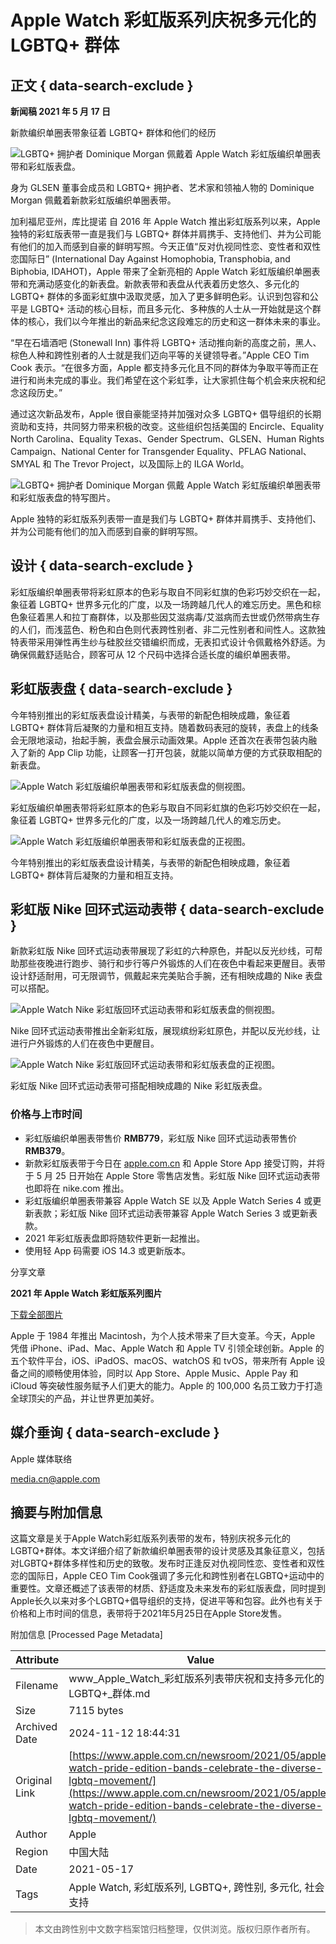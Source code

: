 # Apple Watch 彩虹版系列庆祝多元化的 LGBTQ+ 群体

## 正文 { data-search-exclude }


**新闻稿 2021 年 5 月 17 日**

新款编织单圈表带象征着 LGBTQ+ 群体和他们的经历

![LGBTQ+ 拥护者 Dominique Morgan 佩戴着 Apple Watch 彩虹版编织单圈表带和彩虹版表盘。](https://www.apple.com.cn/newsroom/images/product/watch/lifestyle/apple_pride2021_dominique01_05172021_inline.jpg.large.jpg)

身为 GLSEN 董事会成员和 LGBTQ+ 拥护者、艺术家和领袖人物的 Dominique Morgan 佩戴着新款彩虹版编织单圈表带。

加利福尼亚州，库比提诺 自 2016 年 Apple Watch 推出彩虹版系列以来，Apple 独特的彩虹版表带一直是我们与 LGBTQ+ 群体并肩携手、支持他们、并为公司能有他们的加入而感到自豪的鲜明写照。今天正值“反对仇视同性恋、变性者和双性恋国际日” (International Day Against Homophobia, Transphobia, and Biphobia, IDAHOT)，Apple 带来了全新亮相的 Apple Watch 彩虹版编织单圈表带和充满动感变化的新表盘。新款表带和表盘从代表着历史悠久、多元化的 LGBTQ+ 群体的多面彩虹旗中汲取灵感，加入了更多鲜明色彩。认识到包容和公平是 LGBTQ+ 活动的核心目标，而且多元化、多种族的人士从一开始就是这个群体的核心，我们以今年推出的新品来纪念这段难忘的历史和这一群体未来的事业。

“早在石墙酒吧 (Stonewall Inn) 事件将 LGBTQ+ 活动推向新的高度之前，黑人、棕色人种和跨性别者的人士就是我们迈向平等的关键领导者。”Apple CEO Tim Cook 表示。“在很多方面，Apple 都支持多元化且不同的群体为争取平等而正在进行和尚未完成的事业。我们希望在这个彩虹季，让大家抓住每个机会来庆祝和纪念这段历史。”

通过这次新品发布，Apple 很自豪能坚持并加强对众多 LGBTQ+ 倡导组织的长期资助和支持，共同努力带来积极的改变。这些组织包括美国的 Encircle、Equality North Carolina、Equality Texas、Gender Spectrum、GLSEN、Human Rights Campaign、National Center for Transgender Equality、PFLAG National、SMYAL 和 The Trevor Project，以及国际上的 ILGA World。

![LGBTQ+ 拥护者 Dominique Morgan 佩戴 Apple Watch 彩虹版编织单圈表带和彩虹版表盘的特写图片。](https://www.apple.com.cn/newsroom/images/product/watch/lifestyle/apple_pride2021_dominique02_05172021_big.jpg.large.jpg)

Apple 独特的彩虹版系列表带一直是我们与 LGBTQ+ 群体并肩携手、支持他们、并为公司能有他们的加入而感到自豪的鲜明写照。

## **设计** { data-search-exclude }

彩虹版编织单圈表带将彩虹原本的色彩与取自不同彩虹旗的色彩巧妙交织在一起，象征着 LGBTQ+ 世界多元化的广度，以及一场跨越几代人的难忘历史。黑色和棕色象征着黑人和拉丁裔群体，以及那些因艾滋病毒/艾滋病而去世或仍然带病生存的人们，而浅蓝色、粉色和白色则代表跨性别者、非二元性别者和间性人。这款独特表带采用弹性再生纱与硅胶丝交错编织而成，无表扣式设计令佩戴格外舒适。为确保佩戴舒适贴合，顾客可从 12 个尺码中选择合适长度的编织单圈表带。

## **彩虹版表盘** { data-search-exclude }

今年特别推出的彩虹版表盘设计精美，与表带的新配色相映成趣，象征着 LGBTQ+ 群体背后凝聚的力量和相互支持。随着数码表冠的旋转，表盘上的线条会无限地滚动，抬起手腕，表盘会展示动画效果。Apple 还首次在表带包装内融入了新的 App Clip 功能，让顾客一打开包装，就能以简单方便的方式获取相配的新表盘。

![Apple Watch 彩虹版编织单圈表带和彩虹版表盘的侧视图。](https://www.apple.com.cn/newsroom/images/product/watch/lifestyle/apple_pride2021_watch-series6_braided-solo-loop-pride-edition_05172021_carousel.jpg.large.jpg)

彩虹版编织单圈表带将彩虹原本的色彩与取自不同彩虹旗的色彩巧妙交织在一起，象征着 LGBTQ+ 世界多元化的广度，以及一场跨越几代人的难忘历史。

![Apple Watch 彩虹版编织单圈表带和彩虹版表盘的正视图。](https://www.apple.com.cn/newsroom/images/product/watch/lifestyle/apple_pride2021_watch-series6_braided-solo-loop-pride-edition-pf_05172021_carousel.jpg.large.jpg)

今年特别推出的彩虹版表盘设计精美，与表带的新配色相映成趣，象征着 LGBTQ+ 群体背后凝聚的力量和相互支持。

## **彩虹版 Nike 回环式运动表带** { data-search-exclude }

新款彩虹版 Nike 回环式运动表带展现了彩虹的六种原色，并配以反光纱线，可帮助那些夜晚进行跑步、骑行和步行等户外锻炼的人们在夜色中看起来更醒目。表带设计舒适耐用，可无限调节，佩戴起来完美贴合手腕，还有相映成趣的 Nike 表盘可以搭配。

![Apple Watch Nike 彩虹版回环式运动表带和彩虹版表盘的侧视图。](https://www.apple.com.cn/newsroom/images/product/watch/lifestyle/apple_pride2021_watch-series6_nike-sport-loop-pride-edition_05172021_carousel.jpg.large.jpg)

Nike 回环式运动表带推出全新彩虹版，展现缤纷彩虹原色，并配以反光纱线，让进行户外锻炼的人们在夜色中更醒目。

![Apple Watch Nike 彩虹版回环式运动表带和彩虹版表盘的正视图。](https://www.apple.com.cn/newsroom/images/product/watch/lifestyle/apple_pride2021_watch-series6_nike-sport-loop-pride-edition-pf_05172021_carousel.jpg.large.jpg)

彩虹版 Nike 回环式运动表带可搭配相映成趣的 Nike 彩虹版表盘。

### **价格与上市时间**

-   彩虹版编织单圈表带售价 **RMB779**，彩虹版 Nike 回环式运动表带售价 **RMB379**。
-   新款彩虹版表带于今日在 [apple.com.cn](http://apple.com.cn/) 和 Apple Store App 接受订购，并将于 5 月 25 日开始在 Apple Store 零售店发售。彩虹版 Nike 回环式运动表带也即将在 nike.com 推出。
-   彩虹版编织单圈表带兼容 Apple Watch SE 以及 Apple Watch Series 4 或更新表款；彩虹版 Nike 回环式运动表带兼容 Apple Watch Series 3 或更新表款。
-   2021 年彩虹版表盘即将随软件更新一起推出。
-   使用轻 App 码需要 iOS 14.3 或更新版本。

分享文章

**2021 年 Apple Watch 彩虹版系列图片**

[下载全部图片](/newsroom/images/product/watch/lifestyle/images-of-apple-watch-pride-edition-2021.zip)

Apple 于 1984 年推出 Macintosh，为个人技术带来了巨大变革。今天，Apple 凭借 iPhone、iPad、Mac、Apple Watch 和 Apple TV 引领全球创新。Apple 的五个软件平台，iOS、iPadOS、macOS、watchOS 和 tvOS，带来所有 Apple 设备之间的顺畅使用体验，同时以 App Store、Apple Music、Apple Pay 和 iCloud 等突破性服务赋予人们更大的能力。Apple 的 100,000 名员工致力于打造全球顶尖的产品，并让世界更加美好。

## 媒介垂询 { data-search-exclude }

Apple 媒体联络

[media.cn@apple.com](mailto:media.cn@apple.com)

## 摘要与附加信息

<!-- tcd_abstract -->
这篇文章是关于Apple Watch彩虹版系列表带的发布，特别庆祝多元化的LGBTQ+群体。本文详细介绍了新款编织单圈表带的设计灵感及其象征意义，包括对LGBTQ+群体多样性和历史的致敬。发布时正逢反对仇视同性恋、变性者和双性恋的国际日，Apple CEO Tim Cook强调了多元化和跨性别者在LGBTQ+运动中的重要性。文章还概述了该表带的材质、舒适度及未来发布的彩虹版表盘，同时提到Apple长久以来对多个LGBTQ+倡导组织的支持，促进平等和包容。此外也有关于价格和上市时间的信息，表带将于2021年5月25日在Apple Store发售。
<!-- tcd_abstract_end -->

附加信息 [Processed Page Metadata]

| Attribute       | Value                                  |
|-----------------|----------------------------------------|
| Filename        | www_Apple_Watch_彩虹版系列表带庆祝和支持多元化的LGBTQ+_群体.md                             |
| Size            | 7115 bytes                           |
| Archived Date   | 2024-11-12 18:44:31                             |
| Original Link   | [https://www.apple.com.cn/newsroom/2021/05/apple-watch-pride-edition-bands-celebrate-the-diverse-lgbtq-movement/](https://www.apple.com.cn/newsroom/2021/05/apple-watch-pride-edition-bands-celebrate-the-diverse-lgbtq-movement/)                       |
| Author          | Apple                               |
| Region          | 中国大陆                               |
| Date            | 2021-05-17                                 |
| Tags            | Apple Watch, 彩虹版系列, LGBTQ+, 跨性别, 多元化, 社会支持                                 |
>
> 本文由跨性别中文数字档案馆归档整理，仅供浏览。版权归原作者所有。
>